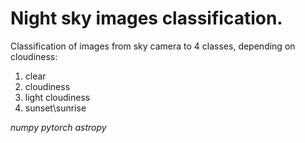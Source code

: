 # Night sky images classification.
Classification of images from sky camera to 4 classes, depending on cloudiness:
1. clear
2. cloudiness
3. light cloudiness
4. sunset\sunrise

*numpy* *pytorch* *astropy*
